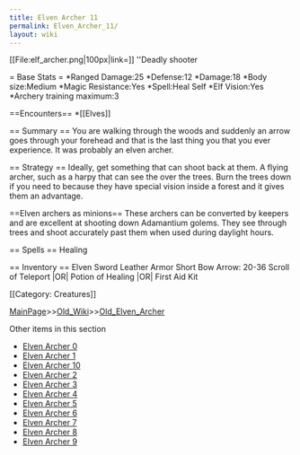 ```yaml
---
title: Elven Archer 11
permalink: Elven_Archer_11/
layout: wiki
---
```

[[File:elf_archer.png|100px|link=]] ''Deadly shooter

= Base Stats =
*Ranged Damage:25
*Defense:12
*Damage:18
*Body size:Medium
*Magic Resistance:Yes
*Spell:Heal Self
*Elf Vision:Yes
*Archery training maximum:3

==Encounters==
*[[Elves]]

== Summary ==
You are walking through the woods and suddenly an arrow goes through your forehead and that is the last thing you that you ever experience. It was probably an elven archer.

== Strategy ==
Ideally, get something that can shoot back at them. A flying archer, such as a harpy that can see the over the trees. Burn the trees down if you need to because they have special vision inside a forest and it gives them an advantage.

==Elven archers as minions==
These archers can be converted by keepers and are excellent at shooting down Adamantium golems. They see through trees and shoot accurately past them when used during daylight hours.

== Spells ==
 Healing

== Inventory ==
 Elven Sword
 Leather Armor
 Short Bow
 Arrow: 20-36
 Scroll of Teleport |OR| Potion of Healing |OR| First Aid Kit

[[Category: Creatures]]

[MainPage](/keeperrl_wiki/ "wikilink")>>[Old_Wiki](/keeperrl_wiki/Old_Wiki "wikilink")>>[Old_Elven_Archer](/keeperrl_wiki/Old_Elven_Archer "wikilink")

Other items in this section
-    [Elven Archer 0](/keeperrl_wiki/Elven_Archer_0 "wikilink")
-    [Elven Archer 1](/keeperrl_wiki/Elven_Archer_1 "wikilink")
-    [Elven Archer 10](/keeperrl_wiki/Elven_Archer_10 "wikilink")
-    [Elven Archer 2](/keeperrl_wiki/Elven_Archer_2 "wikilink")
-    [Elven Archer 3](/keeperrl_wiki/Elven_Archer_3 "wikilink")
-    [Elven Archer 4](/keeperrl_wiki/Elven_Archer_4 "wikilink")
-    [Elven Archer 5](/keeperrl_wiki/Elven_Archer_5 "wikilink")
-    [Elven Archer 6](/keeperrl_wiki/Elven_Archer_6 "wikilink")
-    [Elven Archer 7](/keeperrl_wiki/Elven_Archer_7 "wikilink")
-    [Elven Archer 8](/keeperrl_wiki/Elven_Archer_8 "wikilink")
-    [Elven Archer 9](/keeperrl_wiki/Elven_Archer_9 "wikilink")
